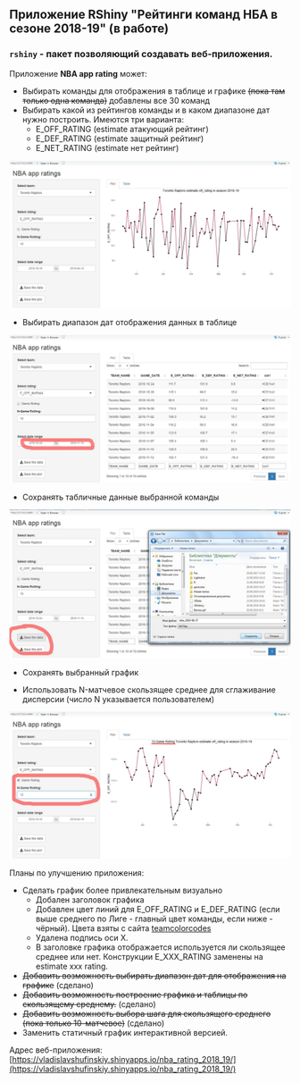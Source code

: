 ## Приложение RShiny "Рейтинги команд НБА в сезоне 2018-19" (в работе)

### ```rshiny``` - пакет позволяющий создавать веб-приложения.

Приложение **NBA app rating** может:

* Выбирать команды для отображения в таблице и графике ~~(пока там только одна команда)~~ добавлены все 30 команд
* Выбирать какой из рейтингов команды и в каком диапазоне дат нужно построить. Имеются три варианта:
  * E_OFF_RATING (estimate атакующий рейтинг)
  * E_DEF_RATING (estimate защитный рейтинг)
  * E_NET_RATING (estimate нет рейтинг)

![](image/plot.jpg)
 
* Выбирать диапазон дат отображения данных в таблице

![](image/table.jpg)

* Сохранять табличные данные выбранной команды

![](image/save.jpg)

* Сохранять выбранный график

* Использовать N-матчевое скользящее среднее для сглаживание дисперсии (число N указывается пользователем)

![](image/rolling.jpg)

Планы по улучшению приложения:

* Сделать график более привлекательным визуально
  * Добален заголовок графика
  * Добавлен цвет линий для E_OFF_RATING и E_DEF_RATING (если выше среднего по Лиге - главный цвет команды, если ниже - чёрный). Цвета взяты с сайта [teamcolorcodes](https://teamcolorcodes.com/)
  * Удалена подпись оси X.
  * В заголовке графика отображается используется ли скользящее среднее или нет. Конструкции E_ХХХ_RATING заменены на estimate xxx rating.
* ~~Добавить возможность выбирать диапазон дат для отображения на графике~~ (сделано)
* ~~Добавить возможность построение графика и таблицы по скользящему среднему.~~ (сделано)
* ~~Добавить возможность выбора шага для скользящего среднего (пока только 10-матчевое)~~ (сделано)
* Заменить статичный график интерактивной версией.

Адрес веб-приложения: [https://vladislavshufinskiy.shinyapps.io/nba_rating_2018_19/](https://vladislavshufinskiy.shinyapps.io/nba_rating_2018_19/)
